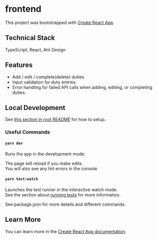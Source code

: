 # frontend

This project was bootstrapped with [Create React App](https://github.com/facebook/create-react-app).

## Technical Stack

TypeScript, React, Ant Design

## Features

- Add / edit / complete(delete) duties.
- Input validation for duty entries.
- Error handling for failed API calls when adding, editing, or completing duties.

## Local Development

See [this section in root README](../README.md#setup) for how to setup.

### Useful Commands

#### `yarn dev`

Runs the app in the development mode.

The page will reload if you make edits.\
You will also see any lint errors in the console.

#### `yarn test:watch`

Launches the test runner in the interactive watch mode.\
See the section about [running tests](https://facebook.github.io/create-react-app/docs/running-tests) for more information.

See package.json for more details and different commands.

## Learn More

You can learn more in the [Create React App documentation](https://facebook.github.io/create-react-app/docs/getting-started).
